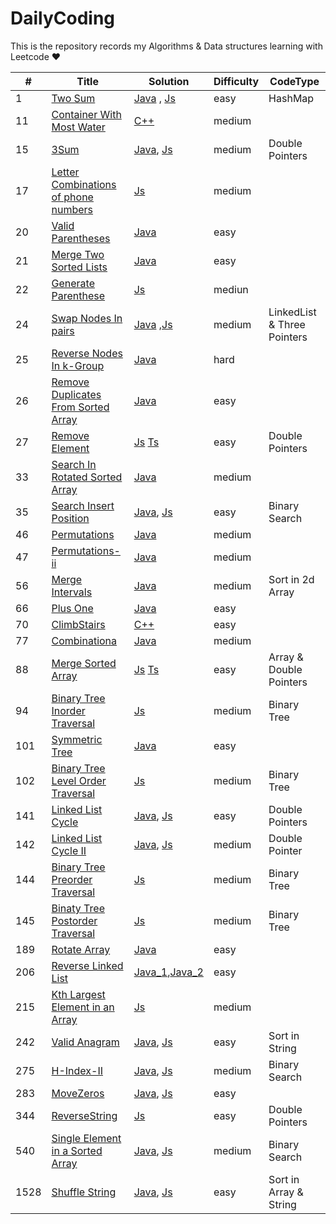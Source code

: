 <!--
 * @Author: AlanGolphi
 * @Date: 2020-07-11 22:25:43
 * @LastEditTime: 2021-04-10 20:03:45
-->

# DailyCoding

This is the repository records my Algorithms &amp; Data structures learning with Leetcode &hearts;

| #   | Title                                                                                                     | Solution                                                                                                          | Difficulty | CodeType |
| --- | --------------------------------------------------------------------------------------------------------- | ----------------------------------------------------------------------------------------------------------------- | ---------- | ---- |
| 1   | [Two Sum](https://leetcode.com/problems/two-sum/)                                                         | [Java](./sourceFile/Java/1_TwoSum.java) , [Js](./sourceFile/Js/1_twoSum.js)                                                                          | easy       |HashMap|
| 11  | [Container With Most Water](https://leetcode.com/problems/container-with-most-water/)                     | [C++](./sourceFile/Cpp/11_ContainerWithMostWater.cpp)                                                             | medium     |
| 15  | [3Sum](https://leetcode.com/problems/3sum/)                                                               | [Java](./sourceFile/Java/15_ThreeSum.java), [Js](./sourceFile/Js/15_ThreeSum.js)|medium|Double Pointers|
|17| [Letter Combinations of phone numbers](https://leetcode.com/problems/letter-combinations-of-a-phone-number/)|[Js](./sourceFile/Js/17_LetterCombinations.js)|medium|
| 20  | [Valid Parentheses](https://leetcode-cn.com/problems/valid-parentheses/)                                  | [Java](./sourceFile/Java/20_ValidParentheses.java)                                                                | easy       |
| 21  | [Merge Two Sorted Lists](https://leetcode.com/problems/merge-two-sorted-lists/)                           | [Java](./sourceFile/Java/21_MergeTwoLists.java)                                                                   | easy       |
|22|[Generate Parenthese](https://leetcode.com/problems/generate-parentheses/)|[Js](./sourceFile/Js/22_GenerParentsis.js)|mediun|
| 24  | [Swap Nodes In pairs](https://leetcode.com/problems/swap-nodes-in-pairs/)                                 | [Java](./sourceFile/Java/24_SwapNodesInPairs.java) ,[Js](./sourceFile/Js/24_SwapNodesInPairs.js)                                                               | medium     |LinkedList & Three Pointers|
| 25  | [Reverse Nodes In k-Group](https://leetcode.com/problems/reverse-nodes-in-k-group/)                       | [Java](./sourceFile/Java/25_ReverseNodesInK-Group.java)                                                           | hard       |
| 26  | [Remove Duplicates From Sorted Array](https://leetcode.com/problems/remove-duplicates-from-sorted-array/) | [Java](./sourceFile/Java/26_RemoveDuplicates.java)                                                                | easy       |
|27|[Remove Element](https://leetcode.com/problems/remove-element/)|[Js](./sourceFile/Js/27_RemoveElements.js) [Ts](./sourceFile/typescript/27_RemoveElement.ts)|easy|Double Pointers|
| 33  | [Search In Rotated Sorted Array](https://leetcode.com/problems/search-in-rotated-sorted-array/)           | [Java](./sourceFile/Java/33_SearchRotatedSorted.java)                                                             | medium     |
|35|[Search Insert Position](https://leetcode.com/problems/search-insert-position/)|[Java](./sourceFile/Java/35_SearchInsertPosition.java), [Js](./sourceFile/Js/35_SearchInsertPosition.js) |easy|Binary Search|
| 46  | [Permutations](https://leetcode.com/problems/permutations/)                                               | [Java](./sourceFile/Java/46_Permutations.java)                                                                    | medium     |
| 47  | [Permutations-ii](https://leetcode.com/problems/permutations-ii/)                                         | [Java](./sourceFile/Java/47_PermuteUnique.java)                                                                   | medium     |
|56|[Merge Intervals](https://leetcode.com/problems/merge-intervals/)|[Java](./sourceFile/Java/56_MergeIntervals.java)|medium|Sort in 2d Array|
| 66  | [Plus One](https://leetcode.com/problems/plus-one/)                                                       | [Java](./sourceFile/Java/66_PlusOne.java)                                                                         | easy       |
| 70  | [ClimbStairs](https://leetcode.com/problems/climbing-stairs/)                                             | [C++](./sourceFile/Cpp/70_ClimbStairs.cpp)                                                                        | easy       |
| 77  | [Combinationa](https://leetcode.com/problems/combinations/)                                               | [Java](./sourceFile/Java/77_Combinations.java)                                                                    | medium     |
|88|[Merge Sorted Array](https://leetcode.com/problems/merge-sorted-array/)|[Js](./sourceFile/Js/88_MergeSortedArray.js) [Ts](./sourceFile/typescript/88_MergeSortedArray.ts)|easy|Array & Double Pointers|
|94|[Binary Tree Inorder Traversal](https://leetcode.com/problems/binary-tree-inorder-traversal/)|[Js](./sourceFile/Js/94_BinaryTreeInorderTraversal.js)|medium|Binary Tree|
| 101 | [Symmetric Tree](https://leetcode.com/problems/symmetric-tree/)                                           | [Java](./sourceFile/Java/101_Symmetric_Tree.java)                                                                 | easy       |
|102|[Binary Tree Level Order Traversal](https://leetcode.com/problems/binary-tree-level-order-traversal/)|[Js](./sourceFile/Js/102_BinaryTreeLevelorderTraversal.js)|medium|Binary Tree|
| 141 | [Linked List Cycle](https://leetcode.com/problems/linked-list-cycle/)                                     | [Java](./sourceFile/Java/141_LinkedListCycle.java), [Js](./sourceFile/Js/141_LinkedListCycle.js)                                                                | easy       |Double Pointers|
| 142 | [Linked List Cycle II](https://leetcode-cn.com/problems/linked-list-cycle-ii/)                            | [Java](./sourceFile/Java/142_LinkedListCycleII.java), [Js](./sourceFile/Js/142_LinkedListCycleII.js)                                                              | medium     |Double Pointer|
|144|[Binary Tree Preorder Traversal](https://leetcode.com/problems/binary-tree-preorder-traversal/)|[Js](./sourceFile/Js/144_BinaryTreePreorderTraversal.js)|medium|Binary Tree|
|145|[Binaty Tree Postorder Traversal](https://leetcode.com/problems/binary-tree-postorder-traversal/)|[Js](./sourceFile/Js/145_BinaryTreePostorderTraversal.js)|medium|Binary Tree|
| 189 | [Rotate Array](https://leetcode.com/problems/rotate-array/)                                               | [Java](./sourceFile/Java/189_RotateArray.java)                                                                    | easy       |
| 206 | [Reverse Linked List](https://leetcode.com/problems/reverse-linked-list/)                                 | [Java_1](./sourceFile/Java/206_ReverseLinkedList_1.java),[Java_2](./sourceFile/Java/206_ReverseLinkedList_2.java) | easy       |
|215| [Kth Largest Element in an Array](https://leetcode.com/problems/kth-largest-element-in-an-array/)|[Js](./sourceFile/Js/215_findKthLargest.js)|medium|
|242|[Valid Anagram](https://leetcode.com/problems/valid-anagram/)|[Java](./sourceFile/Java/242_ValidAnagram.java), [Js](./sourceFile/Js/242_ValidAnagram.js)|easy|Sort in String|
|275|[H-Index-II](https://leetcode.com/problems/h-index-ii/)|[Java](./sourceFile/Java/275_H-index-II.java), [Js](./sourceFile/Js/275_H-index-II.js)|medium|Binary Search|
| 283 | [MoveZeros](https://leetcode.com/problems/move-zeroes/)                                                   | [Java](./sourceFile/Java/283_MoveZeros.java), [Js](./sourceFile/Js/283_MoveZeros.js)                                                                      | easy       |
|344|[ReverseString](https://leetcode.com/problems/reverse-string/)|[Js](./sourceFile/Js/344_ReverseString.js)|easy|Double Pointers|
|540|[Single Element in a Sorted Array](https://leetcode.com/problems/single-element-in-a-sorted-array/)|[Java](./sourceFile/Java/540_singleNonDuplicate.java), [Js](./sourceFile/Js/540_singleNonDuplicate.js)|medium|Binary Search|
|1528|[Shuffle String](https://leetcode.com/problems/shuffle-string/)|[Java](./sourceFile/Java/1528_ShuffleString.java), [Js](./sourceFile/Js/1528_ShuffleString.js)|easy|Sort in Array & String|
